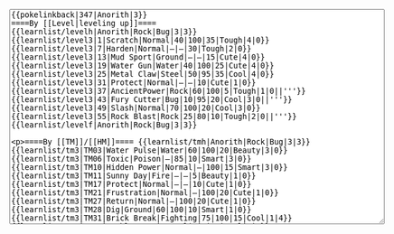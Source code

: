 </p><textarea readonly="" accesskey="," id="wpTextbox1" cols="80" rows="25" style="" class="mw-editfont-monospace" lang="en" dir="ltr" name="wpTextbox1">{{pokelinkback|347|Anorith|3}}
====By [[Level|leveling up]]====
{{learnlist/levelh|Anorith|Rock|Bug|3|3}}
{{learnlist/level3|1|Scratch|Normal|40|100|35|Tough|4|0}}
{{learnlist/level3|7|Harden|Normal|—|—|30|Tough|2|0}}
{{learnlist/level3|13|Mud Sport|Ground|—|—|15|Cute|4|0}}
{{learnlist/level3|19|Water Gun|Water|40|100|25|Cute|4|0}}
{{learnlist/level3|25|Metal Claw|Steel|50|95|35|Cool|4|0}}
{{learnlist/level3|31|Protect|Normal|—|—|10|Cute|1|0}}
{{learnlist/level3|37|AncientPower|Rock|60|100|5|Tough|1|0||'''}}
{{learnlist/level3|43|Fury Cutter|Bug|10|95|20|Cool|3|0||'''}}
{{learnlist/level3|49|Slash|Normal|70|100|20|Cool|3|0}}
{{learnlist/level3|55|Rock Blast|Rock|25|80|10|Tough|2|0||'''}}
{{learnlist/levelf|Anorith|Rock|Bug|3|3}}

====By [[TM]]/[[HM]]====
{{learnlist/tmh|Anorith|Rock|Bug|3|3}}
{{learnlist/tm3|TM03|Water Pulse|Water|60|100|20|Beauty|3|0}}
{{learnlist/tm3|TM06|Toxic|Poison|—|85|10|Smart|3|0}}
{{learnlist/tm3|TM10|Hidden Power|Normal|—|100|15|Smart|3|0}}
{{learnlist/tm3|TM11|Sunny Day|Fire|—|—|5|Beauty|1|0}}
{{learnlist/tm3|TM17|Protect|Normal|—|—|10|Cute|1|0}}
{{learnlist/tm3|TM21|Frustration|Normal|—|100|20|Cute|1|0}}
{{learnlist/tm3|TM27|Return|Normal|—|100|20|Cute|1|0}}
{{learnlist/tm3|TM28|Dig|Ground|60|100|10|Smart|1|0}}
{{learnlist/tm3|TM31|Brick Break|Fighting|75|100|15|Cool|1|4}}
{{learnlist/tm3|TM32|Double Team|Normal|—|—|15|Cool|2|0}}
{{learnlist/tm3|TM37|Sandstorm|Rock|—|—|10|Tough|3|0}}
{{learnlist/tm3|TM39|Rock Tomb|Rock|50|80|10|Smart|3|0||'''}}
{{learnlist/tm3|TM40|Aerial Ace|Flying|60|—|20|Cool|2|0}}
{{learnlist/tm3|TM42|Facade|Normal|70|100|20|Cute|2|0}}
{{learnlist/tm3|TM43|Secret Power|Normal|70|100|20|Smart|1|0}}
{{learnlist/tm3|TM44|Rest|Psychic|—|—|10|Cute|2|0}}
{{learnlist/tm3|TM45|Attract|Normal|—|100|15|Cute|2|0}}
{{learnlist/tm3|HM01|Cut|Normal|50|95|30|Cool|2|1}}
{{learnlist/tm3|HM06|Rock Smash|Fighting|20|100|15|Tough|1|0}}
{{learnlist/tmf|Anorith|Rock|Bug|3|3}}

====By {{pkmn|breeding}}====
{{learnlist/breedh|Anorith|Rock|Bug|3|3}}
{{learnlist/breed3|{{MSP/3|341|Corphish}} {{MSP/3|342|Crawdaunt}}|Knock Off|Dark|20|100|20|Smart|1|4}}
{{learnlist/breed3|{{MSP/3|341|Corphish}} {{MSP/3|342|Crawdaunt}}|Swords Dance|Normal|—|—|30|Beauty|1|0}}
{{learnlist/breed3|{{MSP/3|140|Kabuto}}|Rapid Spin|Normal|20|100|40|Cool|2|0|*}}
{{learnlist/breed3|{{MSP/3|138|Omanyte}}{{MSP/3|222|Corsola}}|Rock Slide|Rock|75|90|10|Tough|1|3|*|'''}}
{{learnlist/breedf|Anorith|Rock|Bug|3|3}}

====By [[Move Tutor|tutoring]]====
{{learnlist/tutorh|Anorith|Rock|Bug|3|3}}
{{learnlist/tutor3|Body Slam|Normal|85|100|15|Tough|1|4|||yes|yes|yes}}
{{learnlist/tutor3|Double-Edge|Normal|120|100|15|Tough|6|0|||yes|yes|yes}}
{{learnlist/tutor3|Endure|Normal|—|—|10|Tough|2|0|||no|yes|no}}
{{learnlist/tutor3|Fury Cutter|Bug|10|95|20|Cool|3|0||'''|no|yes|no}}
{{learnlist/tutor3|Mimic|Normal|—|—|10|Cute|1|0|||yes|yes|yes}}
{{learnlist/tutor3|Mud-Slap|Ground|20|100|10|Cute|2|1|||no|yes|no}}
{{learnlist/tutor3|Rock Slide|Rock|75|90|10|Tough|1|3||'''|yes|yes|no}}
{{learnlist/tutor3|Sleep Talk|Normal|—|—|10|Cute|3|0|||no|yes|no}}
{{learnlist/tutor3|Snore|Normal|40|100|15|Cute|4|0|||no|yes|no}}
{{learnlist/tutor3|Substitute|Normal|—|—|10|Smart|2|0|||yes|yes|yes}}
{{learnlist/tutor3|Swagger|Normal|—|90|15|Cute|2|0|||no|yes|yes}}
{{learnlist/tutor3|Swords Dance|Normal|—|—|30|Beauty|1|0|||yes|yes|no}}
{{learnlist/tutorf|Anorith|Rock|Bug|3|3}}

[[it:Anorith/Mosse apprese in terza generazione]]
[[zh:太古羽虫/第三世代招式表]]
